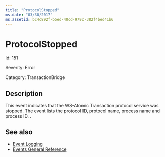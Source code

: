 ```yaml
---
title: "ProtocolStopped"
ms.date: "03/30/2017"
ms.assetid: bc4c892f-b5ed-40cd-979c-382f4bed41b6
---
```

# ProtocolStopped

Id: 151  
  
 Severity: Error  
  
 Category: TransactionBridge  
  
## Description  

 This event indicates that the WS-Atomic Transaction protocol service was stopped. The event lists the protocol ID, protocol name, process name and process ID. .  
  
## See also

- [Event Logging](index.md)
- [Events General Reference](events-general-reference.md)
